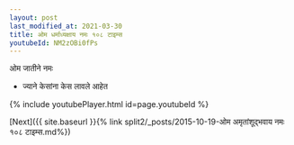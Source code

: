 ```yaml
---
layout: post
last_modified_at: 2021-03-30
title: ओम धर्माध्यक्षाय नमः १०८ टाइम्स
youtubeId: NM2zOBi0fPs
---
```

 
 
 ओम जातीने नमः  
 
 -  ज्याने केसांना केस लावले आहेत 
 
  
 
  
 
 
 
 
 
 


{% include youtubePlayer.html id=page.youtubeId %}
 
[Next]({{ site.baseurl }}{% link  split2/_posts/2015-10-19-ओम अमृतांशूद्भवाय नमः १०८ टाइम्स.md%})
 
